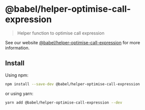 # @babel/helper-optimise-call-expression

> Helper function to optimise call expression

See our website [@babel/helper-optimise-call-expression](https://babeljs.io/docs/en/next/babel-helper-optimise-call-expression.html) for more information.

## Install

Using npm:

```bash
npm install --save-dev @babel/helper-optimise-call-expression
```

or using yarn:

```bash
yarn add @babel/helper-optimise-call-expression --dev
```

